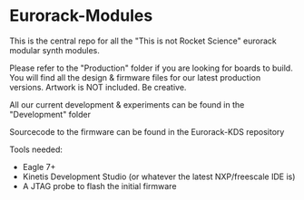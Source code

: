 # Eurorack-Modules

This is the central repo for all the "This is not Rocket Science" eurorack modular synth modules.

Please refer to the "Production" folder if you are looking for boards to build. You will find all the design & firmware files for our latest production versions. Artwork is NOT included. Be creative. 

All our current development & experiments can be found in the "Development" folder

Sourcecode to the firmware can be found in the Eurorack-KDS repository

Tools needed:

- Eagle 7+
- Kinetis Development Studio (or whatever the latest NXP/freescale IDE is)
- A JTAG probe to flash the initial firmware
